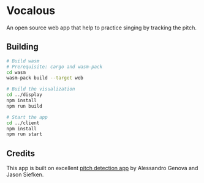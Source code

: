 # Vocalous

An open source web app that help to practice singing by tracking the pitch.

## Building
```bash
# Build wasm
# Prerequisite: cargo and wasm-pack
cd wasm
wasm-pack build --target web

# Build the visualization
cd ../display
npm install
npm run build

# Start the app
cd ../client
npm install
npm run start
```

## Credits

This app is built on excellent [pitch detection app](https://alesgenova.github.io/pitch-detection-app/)
by Alessandro Genova and Jason Siefken.
